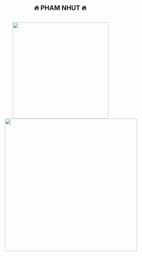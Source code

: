 <h2 align="center">🔥 PHAM NHUT 🔥</h2>
<!-- https://github.com/anuraghazra/github-readme-stats -->
<br>
<div align=center>
  <a href="#" title="NPX-official">
    <img width="315" align="center" src="https://github-readme-stats.vercel.app/api/top-langs/?username=phamnhutnpx&hide=c%23,powershell,Mathematica,Ruby,Objective-C,Objective-C%2b%2b,Cuda&title_color=61dafb&text_color=ffffff&icon_color=61dafb&bg_color=20232a&langs_count=8&layout=compact&border_color=61dafb&hide_border=true" />
  </a>
  <a href="#" title="NPX-official">
    <img align="right" width="434" src="https://github-readme-stats.vercel.app/api?username=phamnhutnpx&show_icons=true&theme=react&border_color=61dafb&hide_border=true" />
  </a>
</div>
